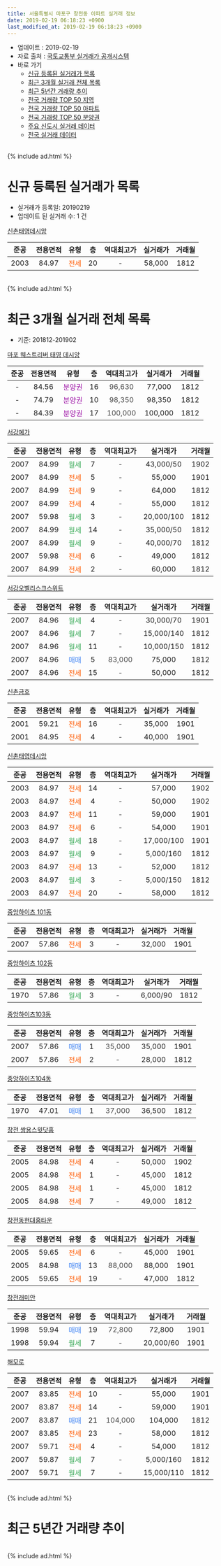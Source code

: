 ```yaml
---
title: 서울특별시 마포구 창전동 아파트 실거래 정보
date: 2019-02-19 06:18:23 +0900
last_modified_at: 2019-02-19 06:18:23 +0900
---
```


* 업데이트 : 2019-02-19
* 자료 출처 : [국토교통부 실거래가 공개시스템](http://rt.molit.go.kr)
* 바로 가기
    * [신규 등록된 실거래가 목록](#신규-등록된-실거래가-목록)
    * [최근 3개월 실거래 전체 목록](#최근-3개월-실거래-전체-목록)
    * [최근 5년간 거래량 추이](#최근-5년간-거래량-추이)
    * [전국 거래량 TOP 50 지역](https://inasie.github.io/apt-trade-info/최근-3개월-전국에서-가장-거래가-많이-발생한-지역)
    * [전국 거래량 TOP 50 아파트](https://inasie.github.io/apt-trade-info/최근-3개월-전국에서-가장-거래가-많이-발생한-아파트)
    * [전국 거래량 TOP 50 분양권](https://inasie.github.io/apt-trade-info/최근-3개월-전국에서-가장-거래가-많이-발생한-분양권)
    * [주요 신도시 실거래 데이터](https://inasie.github.io/apt-trade-info/주요-신도시)
    * [전국 실거래 데이터](https://inasie.github.io/apt-trade-info/전국)
<br>
{% include ad.html %}
<br>

# 신규 등록된 실거래가 목록
* 실거래가 등록일: 20190219
* 업데이트 된 실거래 수: 1 건


[신촌태영데시앙](https://search.naver.com/search.naver?query=%EC%84%9C%EC%9A%B8%ED%8A%B9%EB%B3%84%EC%8B%9C+%EB%A7%88%ED%8F%AC%EA%B5%AC+%EC%B0%BD%EC%A0%84%EB%8F%99+%EC%8B%A0%EC%B4%8C%ED%83%9C%EC%98%81%EB%8D%B0%EC%8B%9C%EC%95%99)

|준공|전용면적|유형|층|역대최고가|실거래가|거래월|
|:---:|:---:|:---:|:---:|:---:|:---:|:---:|
|2003|84.97|<span style="color:#ff5a00">전세</span>|20|<span style="color:#444444">-</span>|58,000|1812|


<br>
{% include ad.html %}
<br>

# 최근 3개월 실거래 전체 목록
* 기준: 201812-201902


[마포 웨스트리버 태영 데시앙](https://search.naver.com/search.naver?query=%EC%84%9C%EC%9A%B8%ED%8A%B9%EB%B3%84%EC%8B%9C+%EB%A7%88%ED%8F%AC%EA%B5%AC+%EC%B0%BD%EC%A0%84%EB%8F%99+%EB%A7%88%ED%8F%AC+%EC%9B%A8%EC%8A%A4%ED%8A%B8%EB%A6%AC%EB%B2%84+%ED%83%9C%EC%98%81+%EB%8D%B0%EC%8B%9C%EC%95%99)

|준공|전용면적|유형|층|역대최고가|실거래가|거래월|
|:---:|:---:|:---:|:---:|:---:|:---:|:---:|
|-|84.56|<span style="color:#9C11A5">분양권</span>|16|<span style="color:#444444">96,630</span>|77,000|1812|
|-|74.79|<span style="color:#9C11A5">분양권</span>|10|<span style="color:#444444">98,350</span>|98,350|1812|
|-|84.39|<span style="color:#9C11A5">분양권</span>|17|<span style="color:#444444">100,000</span>|100,000|1812|

[서강예가](https://search.naver.com/search.naver?query=%EC%84%9C%EC%9A%B8%ED%8A%B9%EB%B3%84%EC%8B%9C+%EB%A7%88%ED%8F%AC%EA%B5%AC+%EC%B0%BD%EC%A0%84%EB%8F%99+%EC%84%9C%EA%B0%95%EC%98%88%EA%B0%80)

|준공|전용면적|유형|층|역대최고가|실거래가|거래월|
|:---:|:---:|:---:|:---:|:---:|:---:|:---:|
|2007|84.99|<span style="color:#34a853">월세</span>|7|<span style="color:#444444">-</span>|43,000/50|1902|
|2007|84.99|<span style="color:#ff5a00">전세</span>|5|<span style="color:#444444">-</span>|55,000|1901|
|2007|84.99|<span style="color:#ff5a00">전세</span>|9|<span style="color:#444444">-</span>|64,000|1812|
|2007|84.99|<span style="color:#ff5a00">전세</span>|4|<span style="color:#444444">-</span>|55,000|1812|
|2007|59.98|<span style="color:#34a853">월세</span>|3|<span style="color:#444444">-</span>|20,000/100|1812|
|2007|84.99|<span style="color:#34a853">월세</span>|14|<span style="color:#444444">-</span>|35,000/50|1812|
|2007|84.99|<span style="color:#34a853">월세</span>|9|<span style="color:#444444">-</span>|40,000/70|1812|
|2007|59.98|<span style="color:#ff5a00">전세</span>|6|<span style="color:#444444">-</span>|49,000|1812|
|2007|84.99|<span style="color:#ff5a00">전세</span>|2|<span style="color:#444444">-</span>|60,000|1812|

[서강오벨리스크스위트](https://search.naver.com/search.naver?query=%EC%84%9C%EC%9A%B8%ED%8A%B9%EB%B3%84%EC%8B%9C+%EB%A7%88%ED%8F%AC%EA%B5%AC+%EC%B0%BD%EC%A0%84%EB%8F%99+%EC%84%9C%EA%B0%95%EC%98%A4%EB%B2%A8%EB%A6%AC%EC%8A%A4%ED%81%AC%EC%8A%A4%EC%9C%84%ED%8A%B8)

|준공|전용면적|유형|층|역대최고가|실거래가|거래월|
|:---:|:---:|:---:|:---:|:---:|:---:|:---:|
|2007|84.96|<span style="color:#34a853">월세</span>|4|<span style="color:#444444">-</span>|30,000/70|1901|
|2007|84.96|<span style="color:#34a853">월세</span>|7|<span style="color:#444444">-</span>|15,000/140|1812|
|2007|84.96|<span style="color:#34a853">월세</span>|11|<span style="color:#444444">-</span>|10,000/150|1812|
|2007|84.96|<span style="color:#4285f3">매매</span>|5|<span style="color:#444444">83,000</span>|75,000|1812|
|2007|84.96|<span style="color:#ff5a00">전세</span>|15|<span style="color:#444444">-</span>|50,000|1812|

[신촌금호](https://search.naver.com/search.naver?query=%EC%84%9C%EC%9A%B8%ED%8A%B9%EB%B3%84%EC%8B%9C+%EB%A7%88%ED%8F%AC%EA%B5%AC+%EC%B0%BD%EC%A0%84%EB%8F%99+%EC%8B%A0%EC%B4%8C%EA%B8%88%ED%98%B8)

|준공|전용면적|유형|층|역대최고가|실거래가|거래월|
|:---:|:---:|:---:|:---:|:---:|:---:|:---:|
|2001|59.21|<span style="color:#ff5a00">전세</span>|16|<span style="color:#444444">-</span>|35,000|1901|
|2001|84.95|<span style="color:#ff5a00">전세</span>|4|<span style="color:#444444">-</span>|40,000|1901|

[신촌태영데시앙](https://search.naver.com/search.naver?query=%EC%84%9C%EC%9A%B8%ED%8A%B9%EB%B3%84%EC%8B%9C+%EB%A7%88%ED%8F%AC%EA%B5%AC+%EC%B0%BD%EC%A0%84%EB%8F%99+%EC%8B%A0%EC%B4%8C%ED%83%9C%EC%98%81%EB%8D%B0%EC%8B%9C%EC%95%99)

|준공|전용면적|유형|층|역대최고가|실거래가|거래월|
|:---:|:---:|:---:|:---:|:---:|:---:|:---:|
|2003|84.97|<span style="color:#ff5a00">전세</span>|14|<span style="color:#444444">-</span>|57,000|1902|
|2003|84.97|<span style="color:#ff5a00">전세</span>|4|<span style="color:#444444">-</span>|50,000|1902|
|2003|84.97|<span style="color:#ff5a00">전세</span>|11|<span style="color:#444444">-</span>|59,000|1901|
|2003|84.97|<span style="color:#ff5a00">전세</span>|6|<span style="color:#444444">-</span>|54,000|1901|
|2003|84.97|<span style="color:#34a853">월세</span>|18|<span style="color:#444444">-</span>|17,000/100|1901|
|2003|84.97|<span style="color:#34a853">월세</span>|9|<span style="color:#444444">-</span>|5,000/160|1812|
|2003|84.97|<span style="color:#ff5a00">전세</span>|13|<span style="color:#444444">-</span>|52,000|1812|
|2003|84.97|<span style="color:#34a853">월세</span>|3|<span style="color:#444444">-</span>|5,000/150|1812|
|2003|84.97|<span style="color:#ff5a00">전세</span>|20|<span style="color:#444444">-</span>|58,000|1812|

[중앙하이츠 101동](https://search.naver.com/search.naver?query=%EC%84%9C%EC%9A%B8%ED%8A%B9%EB%B3%84%EC%8B%9C+%EB%A7%88%ED%8F%AC%EA%B5%AC+%EC%B0%BD%EC%A0%84%EB%8F%99+%EC%A4%91%EC%95%99%ED%95%98%EC%9D%B4%EC%B8%A0+101%EB%8F%99)

|준공|전용면적|유형|층|역대최고가|실거래가|거래월|
|:---:|:---:|:---:|:---:|:---:|:---:|:---:|
|2007|57.86|<span style="color:#ff5a00">전세</span>|3|<span style="color:#444444">-</span>|32,000|1901|

[중앙하이츠 102동](https://search.naver.com/search.naver?query=%EC%84%9C%EC%9A%B8%ED%8A%B9%EB%B3%84%EC%8B%9C+%EB%A7%88%ED%8F%AC%EA%B5%AC+%EC%B0%BD%EC%A0%84%EB%8F%99+%EC%A4%91%EC%95%99%ED%95%98%EC%9D%B4%EC%B8%A0+102%EB%8F%99)

|준공|전용면적|유형|층|역대최고가|실거래가|거래월|
|:---:|:---:|:---:|:---:|:---:|:---:|:---:|
|1970|57.86|<span style="color:#34a853">월세</span>|3|<span style="color:#444444">-</span>|6,000/90|1812|

[중앙하이츠103동](https://search.naver.com/search.naver?query=%EC%84%9C%EC%9A%B8%ED%8A%B9%EB%B3%84%EC%8B%9C+%EB%A7%88%ED%8F%AC%EA%B5%AC+%EC%B0%BD%EC%A0%84%EB%8F%99+%EC%A4%91%EC%95%99%ED%95%98%EC%9D%B4%EC%B8%A0103%EB%8F%99)

|준공|전용면적|유형|층|역대최고가|실거래가|거래월|
|:---:|:---:|:---:|:---:|:---:|:---:|:---:|
|2007|57.86|<span style="color:#4285f3">매매</span>|1|<span style="color:#444444">35,000</span>|35,000|1901|
|2007|57.86|<span style="color:#ff5a00">전세</span>|2|<span style="color:#444444">-</span>|28,000|1812|

[중앙하이츠104동](https://search.naver.com/search.naver?query=%EC%84%9C%EC%9A%B8%ED%8A%B9%EB%B3%84%EC%8B%9C+%EB%A7%88%ED%8F%AC%EA%B5%AC+%EC%B0%BD%EC%A0%84%EB%8F%99+%EC%A4%91%EC%95%99%ED%95%98%EC%9D%B4%EC%B8%A0104%EB%8F%99)

|준공|전용면적|유형|층|역대최고가|실거래가|거래월|
|:---:|:---:|:---:|:---:|:---:|:---:|:---:|
|1970|47.01|<span style="color:#4285f3">매매</span>|1|<span style="color:#444444">37,000</span>|36,500|1812|

[창전 쌍용스윗닷홈](https://search.naver.com/search.naver?query=%EC%84%9C%EC%9A%B8%ED%8A%B9%EB%B3%84%EC%8B%9C+%EB%A7%88%ED%8F%AC%EA%B5%AC+%EC%B0%BD%EC%A0%84%EB%8F%99+%EC%B0%BD%EC%A0%84+%EC%8C%8D%EC%9A%A9%EC%8A%A4%EC%9C%97%EB%8B%B7%ED%99%88)

|준공|전용면적|유형|층|역대최고가|실거래가|거래월|
|:---:|:---:|:---:|:---:|:---:|:---:|:---:|
|2005|84.98|<span style="color:#ff5a00">전세</span>|4|<span style="color:#444444">-</span>|50,000|1902|
|2005|84.98|<span style="color:#ff5a00">전세</span>|1|<span style="color:#444444">-</span>|45,000|1812|
|2005|84.98|<span style="color:#ff5a00">전세</span>|1|<span style="color:#444444">-</span>|45,000|1812|
|2005|84.98|<span style="color:#ff5a00">전세</span>|7|<span style="color:#444444">-</span>|49,000|1812|

[창전동현대홈타운](https://search.naver.com/search.naver?query=%EC%84%9C%EC%9A%B8%ED%8A%B9%EB%B3%84%EC%8B%9C+%EB%A7%88%ED%8F%AC%EA%B5%AC+%EC%B0%BD%EC%A0%84%EB%8F%99+%EC%B0%BD%EC%A0%84%EB%8F%99%ED%98%84%EB%8C%80%ED%99%88%ED%83%80%EC%9A%B4)

|준공|전용면적|유형|층|역대최고가|실거래가|거래월|
|:---:|:---:|:---:|:---:|:---:|:---:|:---:|
|2005|59.65|<span style="color:#ff5a00">전세</span>|6|<span style="color:#444444">-</span>|45,000|1901|
|2005|84.98|<span style="color:#4285f3">매매</span>|13|<span style="color:#444444">88,000</span>|88,000|1901|
|2005|59.65|<span style="color:#ff5a00">전세</span>|19|<span style="color:#444444">-</span>|47,000|1812|

[창전래미안](https://search.naver.com/search.naver?query=%EC%84%9C%EC%9A%B8%ED%8A%B9%EB%B3%84%EC%8B%9C+%EB%A7%88%ED%8F%AC%EA%B5%AC+%EC%B0%BD%EC%A0%84%EB%8F%99+%EC%B0%BD%EC%A0%84%EB%9E%98%EB%AF%B8%EC%95%88)

|준공|전용면적|유형|층|역대최고가|실거래가|거래월|
|:---:|:---:|:---:|:---:|:---:|:---:|:---:|
|1998|59.94|<span style="color:#4285f3">매매</span>|19|<span style="color:#444444">72,800</span>|72,800|1901|
|1998|59.94|<span style="color:#34a853">월세</span>|7|<span style="color:#444444">-</span>|20,000/60|1901|


<script async src="//pagead2.googlesyndication.com/pagead/js/adsbygoogle.js"></script>
<!-- 기본 -->
<ins class="adsbygoogle"
     style="display:block"
     data-ad-client="ca-pub-2446590836940007"
     data-ad-slot="1659523306"
     data-ad-format="auto"
     data-full-width-responsive="true"></ins>
<script>
(adsbygoogle = window.adsbygoogle || []).push({});
</script>


[해모로](https://search.naver.com/search.naver?query=%EC%84%9C%EC%9A%B8%ED%8A%B9%EB%B3%84%EC%8B%9C+%EB%A7%88%ED%8F%AC%EA%B5%AC+%EC%B0%BD%EC%A0%84%EB%8F%99+%ED%95%B4%EB%AA%A8%EB%A1%9C)

|준공|전용면적|유형|층|역대최고가|실거래가|거래월|
|:---:|:---:|:---:|:---:|:---:|:---:|:---:|
|2007|83.85|<span style="color:#ff5a00">전세</span>|10|<span style="color:#444444">-</span>|55,000|1901|
|2007|83.87|<span style="color:#ff5a00">전세</span>|14|<span style="color:#444444">-</span>|59,000|1901|
|2007|83.87|<span style="color:#4285f3">매매</span>|21|<span style="color:#444444">104,000</span>|104,000|1812|
|2007|83.85|<span style="color:#ff5a00">전세</span>|23|<span style="color:#444444">-</span>|58,000|1812|
|2007|59.71|<span style="color:#ff5a00">전세</span>|4|<span style="color:#444444">-</span>|54,000|1812|
|2007|59.87|<span style="color:#34a853">월세</span>|7|<span style="color:#444444">-</span>|5,000/160|1812|
|2007|59.71|<span style="color:#34a853">월세</span>|7|<span style="color:#444444">-</span>|15,000/110|1812|


<br>
{% include ad.html %}
<br>

# 최근 5년간 거래량 추이


<div style="width:100%;">
    <canvas id="deal_progress" height="200"></canvas>
</div>

<script>
new Chart(document.getElementById("deal_progress"), {
    type: 'line',
    data: {
        labels: ['201402','201403','201404','201405','201406','201407','201408','201409','201410','201411','201412','201501','201502','201503','201504','201505','201506','201507','201508','201509','201510','201511','201512','201601','201602','201603','201604','201605','201606','201607','201608','201609','201610','201611','201612','201701','201702','201703','201704','201705','201706','201707','201708','201709','201710','201711','201712','201801','201802','201803','201804','201805','201806','201807','201808','201809','201810','201811','201812','201901','201902'],
        datasets: [{
            label: '매매',
            pointRadius: 1,
            data: [31, 19, 18, 19, 12, 21, 22, 25, 29, 17, 19, 28, 33, 53, 43, 19, 38, 26, 25, 24, 26, 26, 16, 13, 11, 18, 24, 24, 32, 27, 23, 26, 28, 13, 4, 3, 15, 22, 12, 23, 20, 23, 11, 18, 15, 23, 21, 35, 21, 14, 11, 5, 13, 15, 35, 9, 4, 2, 6, 3, 0],
            borderColor: "rgba(255, 201, 14, 1)",
            backgroundColor: "rgba(255, 201, 14, 0.5)",
            fill: false,
            lineTension: 0
        },{
            label: '전월세',
            pointRadius: 1,
            data: [39, 37, 22, 23, 23, 34, 27, 35, 21, 27, 39, 40, 21, 33, 31, 24, 14, 14, 18, 17, 24, 21, 29, 33, 30, 34, 16, 27, 14, 9, 25, 22, 29, 22, 32, 15, 34, 35, 25, 26, 21, 20, 22, 21, 12, 19, 26, 30, 28, 31, 22, 24, 20, 24, 18, 22, 24, 26, 24, 12, 4],
            borderColor: "rgba(0, 141, 185, 1)",
            backgroundColor: "rgba(0, 141, 185, 0.5)",
            fill: false,
            lineTension: 0
        }
        ]
    },
    options: {
        responsive: true,
        title: {
            display: false
        },
        tooltips: {
            mode: 'index',
            intersect: false
        },
        hover: {
            mode: 'nearest',
            intersect: true
        },
        scales: {
            xAxes: [{
                display: true,
                scaleLabel: {
                    display: true,
                    labelString: '년/월'
                }
            }],
            yAxes: [{
                display: true,
                ticks: {
                    suggestedMin: 0,
                },
                scaleLabel: {
                    display: true,
                    labelString: '실거래 수'
                }
            }]
        }
    }
});

</script>


<br>
{% include ad.html %}
<br>

